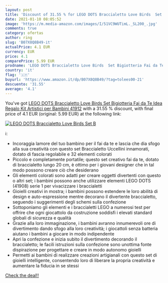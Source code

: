 ```yaml
---
layout: post
title: 'Discount of 31.55 % for LEGO DOTS Braccialetto Love Birds  Set B'
date: 2021-01-10 08:05:52
image: 'https://m.media-amazon.com/images/I/51VC9WUTimL._SL200_.jpg'
comments: true
category: ofertas
author: ring
slug: 'B07X8Q8B49-it'
actualPrice: 4.1 EUR
currency: EUR
price: 4.1
comparePrice: 5.99 EUR
prodname: 'LEGO DOTS Braccialetto Love Birds  Set Bigiotteria Fai da Te  Idea Regalo  Kit Artistici per Bambini  41912'
country: 'it'
flag: '🇮🇹'
buyurl: 'https://www.amazon.it/dp/B07X8Q8B49/?tag=tolees00-21'
descuento: '31.55'
average: '4.1'
---
```


You've got [LEGO DOTS Braccialetto Love Birds  Set Bigiotteria Fai da Te  Idea Regalo  Kit Artistici per Bambini  41912](https://www.amazon.it/dp/B07X8Q8B49/?tag=tolees00-21) with a  31.55 % discount, with final price of 4.1 EUR (original: 5.99 EUR) at the following link:

[![LEGO DOTS Braccialetto Love Birds  Set B](https://m.media-amazon.com/images/I/51VC9WUTimL._SL200_.jpg)](https://www.amazon.it/dp/B07X8Q8B49/?tag=tolees00-21)

ℹ️:

- Incoraggia lamore del tuo bambino per il fai da te e lascia che dia sfogo alla sua creatività con questo set Braccialetto Uccellini innamorati, dotato di fascia regolabile e 32 elementi colorati
- Piccolo e completamente portatile; questo set creativo fai da te, dotato di braccialetto lungo 20 cm, è ottimo per i giovani designer che in tal modo possono creare ciò che desiderano
- Gli elementi colorati sono adatti per creare oggetti divertenti con questo o altri set; i bambini possono anche utilizzare elementi LEGO DOTS (41908) serie 1 per vivacizzare i braccialetti
- Gioielli creativi in mostra; i bambini possono estendere le loro abilità di design e auto-espressione mentre decorano il divertente braccialetto, seguendo i suggerimenti degli schemi sulla confezione
- Sottoponiamo gli elementi e i braccialetti LEGO a numerosi test per offrire che ogni giocattolo da costruzione soddisfi i elevati standard globali di sicurezza e qualità
- Grazie alla loro immaginazione, i bambini avranno innumerevoli ore di divertimento dando sfogo alla loro creatività; i giocattoli senza batteria aiutano i bambini a giocare in modo indipendente
- Apri la confezione e inizia subito il divertimento decorando il braccialetto; le facili istruzioni sulla confezione sono unottima fonte dispirazione per progettare e creare in modo autonomo gioielli
- Permetti ai bambini di realizzare creazioni artigianali con questo set di gioielli intelligente, consentendo loro di liberare la propria creatività e aumentare la fiducia in se stessi

[Check the deal!!](https://www.amazon.it/dp/B07X8Q8B49/?tag=tolees00-21)

